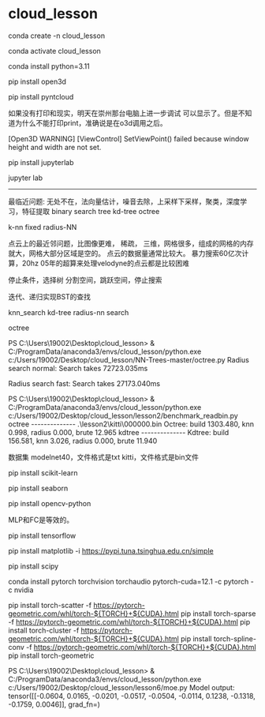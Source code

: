 # cloud_lesson

conda create -n cloud_lesson

conda activate cloud_lesson

conda install python=3.11

pip install open3d

pip install pyntcloud

如果没有打印和现实，明天在崇州那台电脑上进一步调试
可以显示了。但是不知道为什么不能打印print，准确说是在o3d调用之后。

[Open3D WARNING] [ViewControl] SetViewPoint() failed because window height and width are not set.

pip install jupyterlab

jupyter lab


--------------------------
最临近问题: 无处不在，法向量估计，噪音去除，上采样下采样，聚类，深度学习，特征提取
binary search tree
kd-tree
octree

k-nn
fixed radius-NN

点云上的最近邻问题，比图像更难，
稀疏，
三维，网格很多，组成的网格的内存就大，网格大部分区域是空的。
点云的数据量通常比较大。
暴力搜索60亿次计算，20hz
05年的超算来处理velodyne的点云都是比较困难

停止条件，选择树
分割空间，跳跃空间，停止搜索

迭代、递归实现BST的查找

knn_search 
kd-tree radius-nn search

octree

PS C:\Users\19002\Desktop\cloud_lesson> & C:/ProgramData/anaconda3/envs/cloud_lesson/python.exe c:/Users/19002/Desktop/cloud_lesson/NN-Trees-master/octree.py
Radius search normal:
Search takes 72723.035ms

Radius search fast:
Search takes 27173.040ms

PS C:\Users\19002\Desktop\cloud_lesson> & C:/ProgramData/anaconda3/envs/cloud_lesson/python.exe c:/Users/19002/Desktop/cloud_lesson/lesson2/benchmark_readbin.py
octree --------------
.\lesson2\kitti\000000.bin
Octree: build 1303.480, knn 0.998, radius 0.000, brute 12.965
kdtree --------------
Kdtree: build 156.581, knn 3.026, radius 0.000, brute 11.940


数据集
modelnet40，文件格式是txt
kitti，文件格式是bin文件


pip install scikit-learn

pip install seaborn

pip install opencv-python

MLP和FC是等效的。


pip install tensorflow

pip install matplotlib -i https://pypi.tuna.tsinghua.edu.cn/simple

pip install scipy

conda install pytorch torchvision torchaudio pytorch-cuda=12.1 -c pytorch -c nvidia


pip install torch-scatter -f https://pytorch-geometric.com/whl/torch-${TORCH}+${CUDA}.html
pip install torch-sparse -f https://pytorch-geometric.com/whl/torch-${TORCH}+${CUDA}.html
pip install torch-cluster -f https://pytorch-geometric.com/whl/torch-${TORCH}+${CUDA}.html
pip install torch-spline-conv -f https://pytorch-geometric.com/whl/torch-${TORCH}+${CUDA}.html
pip install torch-geometric


PS C:\Users\19002\Desktop\cloud_lesson> & C:/ProgramData/anaconda3/envs/cloud_lesson/python.exe c:/Users/19002/Desktop/cloud_lesson/lesson6/moe.py
Model output: tensor([[-0.0604,  0.0165, -0.0201, -0.0517, -0.0504, -0.0114,  0.1238, -0.1318,
         -0.1759,  0.0046]], grad_fn=<AddmmBackward0>)